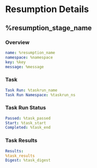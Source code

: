# Resumption Details
## %resumption_stage_name

### Overview
```yaml
name: %resumption_name
namespace: %namespace
key: %key
message: %message
```

### Task
```yaml
Task Run: %taskrun_name
Task Run Namespace: %taskrun_ns
```

### Task Run Status
```yaml
Passed: %task_passed
Start: %task_start
Completed: %task_end
```

### Task Results
```yaml
Results:
%task_results
Digest: %task_digest
```
